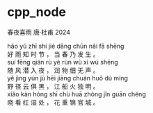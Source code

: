 # cpp_node
   春夜喜雨
   唐·杜甫
   2024

   hǎo yǔ zhī shí jié   dāng chūn nǎi fā shēng   
   好  雨  知  时  节  ，  当  春  乃  发  生  。  
   suí fēng qián rù yè   rùn wù xì wú shēng   
   随  风  潜  入  夜  ，  润  物  细  无  声  。  
   yě jìng yún jù hēi   jiāng chuán huǒ dú míng   
   野  径  云  俱  黑  ，  江  船  火  独  明  。  
   xiǎo kàn hóng shī chù   huā zhòng jǐn guān chéng   
   晓  看  红  湿  处  ，  花  重  锦  官  城  。  
